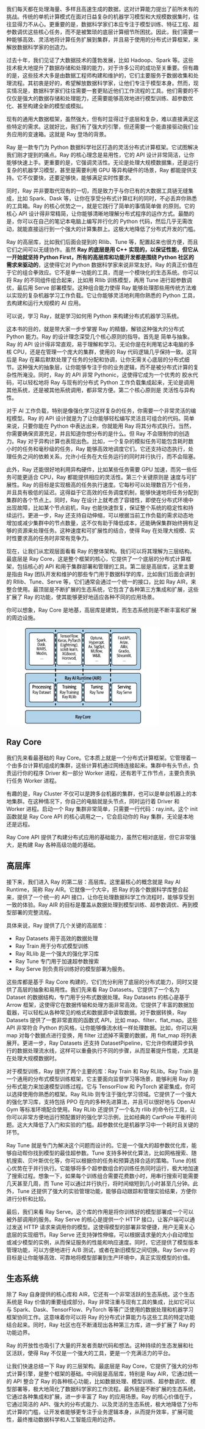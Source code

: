 我们每天都在处理海量、多样且高速生成的数据，这对计算能力提出了前所未有的挑战。传统的单机计算模式在面对日益复杂的机器学习模型和大规模数据集时，往往显得力不从心。更重要的是，数据科学家们本应专注于模型训练、特征工程、超参数调优这些核心任务，而不是被繁琐的底层计算细节所困扰。因此，我们需要一种能够高效、灵活地将计算任务扩展到集群，并且易于使用的分布式计算框架，来解放数据科学家的创造力。

过去十年，我们见证了大数据技术的蓬勃发展，比如 Hadoop、Spark 等。这些技术极大地提升了数据存储和处理的能力，对于许多公司的成功至关重要。但有趣的是，这些技术大多是由数据工程师构建和维护的，它们主要服务于数据收集和处理流程。其初衷是好的，希望解放数据科学家，让他们专注于模型本身。然而，现实情况是，数据科学家们往往需要一套更贴近他们工作流程的工具。他们需要的不仅仅是强大的数据存储和处理能力，还需要能够高效地进行模型训练、超参数优化、甚至构建全新的模型或模拟。

现有的通用大数据框架，虽然强大，但有时显得过于底层和复杂，难以直接满足这些特定的需求。这就好比，我们有了强大的引擎，但还需要一个能直接驱动我们业务应用的变速箱。这就是 Ray 登场的背景。

Ray 是一款专门为 Python 数据科学社区打造的灵活分布式计算框架。它试图解决我们刚才提到的痛点。Ray 的核心理念是易用性，它的 API 设计非常简洁，让你能够快速上手。更重要的是，它强调灵活性。无论是处理大规模数据集，还是运行复杂的机器学习模型，甚至是需要利用 GPU 等异构硬件的场景，Ray 都能提供支持。它不仅要快，还要足够快，能够满足实时性要求。

同时，Ray 并非要取代现有的一切，而是致力于与你已有的大数据工具链无缝集成，比如 Spark、Dask 等，让你在享受分布式计算红利的同时，不必丢弃你熟悉的工具箱。Ray 的核心优势之一，就是它践行了简单的事情简单做 的原则。它的核心 API 设计得非常精简，让你能够清晰地理解分布式程序的运作方式。最酷的是，你可以在自己的笔记本电脑上编写并行化的 Python 代码，然后几乎无需改动，就能直接运行到一个强大的计算集群上。这极大地降低了分布式开发的门槛。

Ray 的高层库，比如我们后面会提到的 Rllib、Tune 等，配置起来也很方便，而且它们之间可以无缝协作。虽然 **Ray 的底层是用 C++ 实现的，以保证性能，但它从一开始就坚持 Python First，所有的高层库和功能开发都是围绕 Python 社区的需求来驱动的**，这使得它对 Python 数据科学家来说非常友好。Ray 的真正价值在于它的组合拳效应。它不是单一功能的工具，而是一个模块化的生态系统。你可以将 Ray 的不同组件组合起来，比如用 Rllib 训练模型，再用 Tune 进行超参数调优，最后用 Serve 部署模型。这种组合能力使得 Ray 能够处理那些用传统方法难以实现的复杂机器学习工作负载。它让你能够灵活地利用你熟悉的 Python 工具，去构建和运行大规模的 AI 应用。

可以说，学习 Ray，就是学习如何用 Python 来构建分布式机器学习系统。

这本书的目的，就是带大家一步步掌握 Ray 的精髓，解锁这种强大的分布式 Python 能力。Ray 的设计理念深受几个核心原则的指导。首先是 简单与抽象。Ray 的 API 设计得非常直观，易于理解和学习。无论你是在利用笔记本电脑的多核 CPU，还是在管理一个庞大的集群，使用的 Ray 代码逻辑几乎保持一致。这背后是 Ray 在幕后默默处理了任务的分配和协调，让你无需关心底层的分布式细节。这种强大的抽象层，让你能够专注于你的业务逻辑，而不是被分布式计算的复杂性所淹没。同时，Ray 的 API 非常 Pythonic，这使得它成为一个优秀的 胶水代码，可以轻松地将 Ray 与现有的分布式 Python 工作负载集成起来，无论是调用其他系统，还是被其他系统调用，都非常方便。第二个核心原则是 灵活性与异构性。

对于 AI 工作负载，特别是像强化学习这样复杂的任务，你需要一个非常灵活的编程模型。Ray 的 API 设计就是为了让你能够轻松编写灵活且可组合的代码。简单来说，只要你能在 Python 中表达出来，你就能用 Ray 将其分布式执行。当然，你需要确保资源充足，并且知道你想分布的是什么。但 Ray 不会限制你的创造力。Ray 对于异构计算也表现出色。比如，一个复杂的模拟任务可能包含耗时数小时的任务和毫秒级的任务，Ray 能够高效地调度它们。它还支持动态执行，处理任务之间的依赖关系，允许小任务在大任务运行的同时并行执行，而不会阻塞。

此外，Ray 还能很好地利用异构硬件，比如某些任务需要 GPU 加速，而另一些任务可能更适合 CPU，Ray 都能提供相应的灵活性。第三个关键原则是 速度与可扩展性。Ray 的目标是实现极高的任务执行速度。它每秒可以处理数百万个任务，并且具有极低的延迟。这得益于它高效的任务调度机制，能够快速地将任务分配到集群的各个节点上。同时，Ray 在设计上就考虑了容错性，即使在分布式环境中出现故障，比如某个节点宕机，Ray 也能快速恢复，保证整个系统的稳定性和持续运行。更进一步，Ray 还支持自动伸缩，可以根据当前工作负载的需求动态地增加或减少集群中的节点数量，这不仅有助于降低成本，还能确保集群始终拥有足够的资源来处理任务。这种速度和可扩展性的结合，使得 Ray 在处理大规模、实时性要求高的任务时非常有竞争力。

现在，让我们从宏观层面看看 Ray 的整体架构。我们可以将其理解为三层结构。最底层是 Ray Core，这是整个框架的核心，它提供了一个底层的分布式计算框架，包括核心的 API 和用于集群部署和管理的工具。第二层是高层库，这里主要是指由 Ray 团队开发和维护的那些专门用于数据科学的库，比如我们后面会讲到的 Rllib、Tune、Serve 等，它们通常会通过一个统一的接口，比如 Ray AIR，来整合使用。最顶层是不断扩展的生态系统，它包含了各种第三方集成和扩展，这些扩展了 Ray 的功能，使其能够更好地适应各种不同的应用场景。

你可以想象，Ray Core 是地基，高层库是建筑，而生态系统则是不断丰富和扩展的周边设施。

<img src="assets/ray生态架构图.png" alt="ray三层架构图" style="zoom: 67%;" />

## Ray Core

我们先来看最基础的 Ray Core。它本质上就是一个分布式计算框架。它管理着一个由多台计算机组成的集群，这些计算机通过网络连接起来。集群中有头节点，负责运行你的程序 Driver 和一部分 Worker 进程，还有若干工作节点，主要负责执行任务 Worker 进程。

有趣的是，Ray Cluster 不仅可以是跨多台机器的集群，也可以是单台机器上的本地集群。在这种情况下，你自己的电脑就是头节点，同时运行着 Driver 和 Worker 进程。启动一个 Ray 集群非常简单，只需要一行代码：ray.init。这个 init 函数就是 Ray Core API 的核心调用之一，它会启动你的 Ray 集群，无论是本地还是远程。

Ray Core API 提供了构建分布式应用的基础能力，虽然它相对底层，但它非常强大，是构建 Ray 各种高级功能的基础。

## 高层库

接下来，我们进入 Ray 的第二层：高层库。这里最核心的概念就是 Ray AI Runtime，简称 Ray AIR。它就像一个大伞，把 Ray 的各个数据科学库整合起来，提供了一个统一的 API 接口，让你在处理数据科学工作流程时，能够享受到一致的体验。Ray AIR 的目标是覆盖从数据处理到模型训练、超参数调优、再到模型部署的完整流程。

具体来说，Ray 提供了几个关键的高层库：

- Ray Datasets 用于高效的数据处理
- Ray Train 用于分布式模型训练
- Ray RLlib 是一个强大的强化学习库
- Ray Tune 专门用于加速超参数搜索
- Ray Serve 则负责将训练好的模型部署为服务。

这些库都是基于 Ray Core 构建的，它们充分利用了底层的分布式能力，同时又提供了高层的抽象和易用性。我们先来看 Ray Datasets。它提供了一个名为 Dataset 的数据结构，专门用于分布式数据处理。Ray Datasets 的核心是基于 Arrow 框架，这使得它在数据传输和处理方面非常高效。它提供了丰富的数据加载器，可以轻松从各种常见的格式和数据源中读取数据。对于数据转换，Ray Datasets 提供了一套非常直观的函数式 API，比如 map、filter、flat_map。这些 API 非常符合 Python 的风格，让你能够像流水线一样处理数据。比如，你可以用 map 对每个数据点进行变换，用 filter 过滤掉不需要的数据，用 flat_map 将列表展开。更进一步，Ray Datasets 还支持 DatasetPipeline，它允许你构建异步执行的数据处理流水线，这样可以重叠执行不同的步骤，从而显著提升性能，尤其是在处理大规模数据时。

对于模型训练，Ray 提供了两个主要的库：Ray Train 和 Ray RLlib。Ray Train 是一个通用的分布式模型训练框架，它主要面向监督学习等场景，能够利用 Ray 的分布式能力来加速模型训练过程。它与 TensorFlow 和 PyTorch 紧密集成，你可以选择使用你熟悉的框架。Ray RLlib 则专注于强化学习领域。它提供了一个强大的强化学习库，支持包括 PPO 在内的多种先进算法，并且可以很好地与 OpenAI Gym 等标准环境配合使用。Ray RLlib 还提供了一个名为 rllib 的命令行工具，让你可以非常方便地运行预配置好的强化学习示例，比如经典的 CartPole 平衡杆问题。这大大降低了入门和实验的门槛。超参数优化是机器学习中一个耗时且关键的环节。

Ray Tune 就是专门为解决这个问题而设计的。它是一个强大的超参数优化库，能够自动帮你找到模型的最佳超参数。Tune 支持多种优化算法，比如网格搜索、随机搜索、贝叶斯优化等，你可以根据你的任务和预算选择合适的策略。Tune 的核心优势在于并行执行。它能够将多个超参数组合的训练任务同时运行，极大地加速了搜索过程。想象一下，如果每个训练组合需要花费数小时，用串行搜索可能需要几天甚至几周，而 Tune 可以通过并行执行，将时间缩短到几小时甚至几分钟。此外，Tune 还提供了强大的实验管理功能，能够自动跟踪和管理实验结果，方便你进行分析和比较。

最后，我们来看 Ray Serve。这个库的作用是将你训练好的模型部署成一个可以被外部调用的服务。Ray Serve 的核心是提供一个 HTTP 接口，让客户端可以通过发送 HTTP 请求来调用你的模型。这使得模型的部署非常便捷，用户无需关心底层的实现细节。Ray Serve 还支持弹性伸缩，可以根据请求量的大小自动增加或减少模型的实例，从而保证服务的性能和响应速度。同时，它还提供了模型版本管理功能，可以方便地进行 A/B 测试，或者在新旧模型之间切换。Ray Serve 的目标是让你能够高效、可靠地将模型部署到生产环境中，真正实现模型的价值。

## 生态系统

除了 Ray 自身提供的核心库和 AIR，它还有一个非常活跃的生态系统。这个生态系统是 Ray 价值的重要组成部分。Ray 非常注重与现有工具的集成，比如它可以与 Spark、Dask、TensorFlow、PyTorch 等等广泛使用的数据处理和机器学习框架协同工作。这意味着你可以将 Ray 的分布式计算能力与这些工具的特定功能结合起来。同时，Ray 社区也在不断涌现出各种第三方库，进一步扩展了 Ray 的功能边界。

Ray 的开放性也吸引了大量的开发者贡献代码和想法。这种持续的生态发展和社区活跃，使得 Ray 不仅是一个强大的工具，更是一个充满活力的平台。

让我们快速总结一下 Ray 的三层架构。最底层是 Ray Core，它提供了强大的分布式计算引擎，是整个框架的基础。中间层是高层库，特别是 Ray AIR，它通过统一的 API 整合了 Ray 的各种核心功能，比如数据处理、模型训练、超参数调优、模型部署等，极大地简化了数据科学家的工作流程。最外层是不断扩展的生态系统，它通过各种集成和扩展，进一步丰富了 Ray 的应用场景。Ray 的核心价值在于，它通过简洁的 API、强大的分布式能力、以及灵活的生态系统，极大地降低了分布式计算的门槛，让开发者能够更专注于业务逻辑本身，从而提升效率，扩展可能性，最终推动数据科学和人工智能应用的边界。